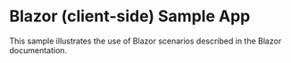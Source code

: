 # Blazor (client-side) Sample App

This sample illustrates the use of Blazor scenarios described in the Blazor documentation.
